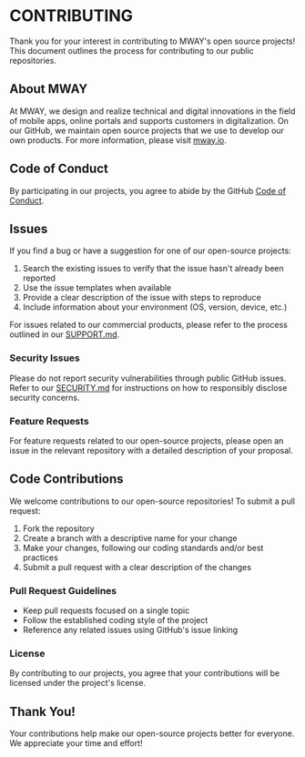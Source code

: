 # CONTRIBUTING

Thank you for your interest in contributing to MWAY's open source projects! This document outlines the process for contributing to our public repositories.

## About MWAY

At MWAY, we design and realize technical and digital innovations in the field of mobile apps, online portals and supports customers in digitalization. On our GitHub, we maintain open source projects that we use to develop our own products. For more information, please visit [mway.io](https://mway.io).

## Code of Conduct

By participating in our projects, you agree to abide by the GitHub [Code of Conduct](https://docs.github.com/en/site-policy/github-terms/github-community-code-of-conduct).

## Issues

If you find a bug or have a suggestion for one of our open-source projects:

1. Search the existing issues to verify that the issue hasn't already been reported
2. Use the issue templates when available
3. Provide a clear description of the issue with steps to reproduce
4. Include information about your environment (OS, version, device, etc.)

For issues related to our commercial products, please refer to the process outlined in our [SUPPORT.md](SUPPORT.md).

### Security Issues

Please do not report security vulnerabilities through public GitHub issues. Refer to our [SECURITY.md](SECURITY.md) for instructions on how to responsibly disclose security concerns.

### Feature Requests

For feature requests related to our open-source projects, please open an issue in the relevant repository with a detailed description of your proposal.

## Code Contributions

We welcome contributions to our open-source repositories! To submit a pull request:

1. Fork the repository
2. Create a branch with a descriptive name for your change
3. Make your changes, following our coding standards and/or best practices
4. Submit a pull request with a clear description of the changes

### Pull Request Guidelines

- Keep pull requests focused on a single topic
- Follow the established coding style of the project
- Reference any related issues using GitHub's issue linking

### License

By contributing to our projects, you agree that your contributions will be licensed under the project's license.

## Thank You!

Your contributions help make our open-source projects better for everyone. We appreciate your time and effort!
